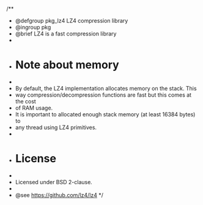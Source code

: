 /**
 * @defgroup pkg_lz4   LZ4 compression library
 * @ingroup  pkg
 * @brief    LZ4 is a fast compression library
 *
 * # Note about memory
 *
 * By default, the LZ4 implementation allocates memory on the stack. This
 * way compression/decompression functions are fast but this comes at the cost
 * of RAM usage.
 * It is important to allocated enough stack memory (at least 16384 bytes) to
 * any thread using LZ4 primitives.
 *
 * # License
 *
 * Licensed under BSD 2-clause.
 *
 * @see      https://github.com/lz4/lz4
 */
